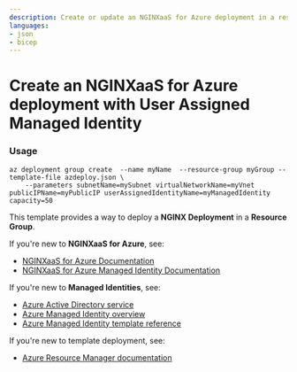 ```yaml
---
description: Create or update an NGINXaaS for Azure deployment in a resource group associated with a public IP address.
languages:
- json
- bicep
---
```


# Create an NGINXaaS for Azure deployment with User Assigned Managed Identity

### Usage
```
az deployment group create  --name myName  --resource-group myGroup --template-file azdeploy.json \
    --parameters subnetName=mySubnet virtualNetworkName=myVnet publicIPName=myPublicIP userAssignedIdentityName=myManagedIdentity capacity=50
```

This template provides a way to deploy a **NGINX Deployment** in a **Resource Group**.

If you're new to **NGINXaaS for Azure**, see:

- [NGINXaaS for Azure Documentation](https://docs.nginx.com/nginxaas/azure/)
- [NGINXaaS for Azure Managed Identity Documentation](https://docs.nginx.com/nginxaas/azure/getting-started/managed-identity/)

If you're new to **Managed Identities**, see:

- [Azure Active Directory service](https://azure.microsoft.com/en-us/services/active-directory/)
- [Azure Managed Identity overview](https://docs.microsoft.com/en-us/azure/active-directory/managed-identities-azure-resources/overview)
- [Azure Managed Identity template reference](https://docs.microsoft.com/en-us/azure/templates/microsoft.managedidentity/userassignedidentities)

If you're new to template deployment, see:

- [Azure Resource Manager documentation](https://docs.microsoft.com/azure/azure-resource-manager/)
